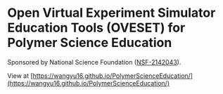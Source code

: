 # Open Virtual Experiment Simulator Education Tools (OVESET) for Polymer Science Education 

Sponsored by National Science Foundation ([NSF-2142043](https://www.nsf.gov/awardsearch/showAward?AWD_ID=2142043&HistoricalAwards=false)).

View at [https://wangyu16.github.io/PolymerScienceEducation/](https://wangyu16.github.io/PolymerScienceEducation/)
